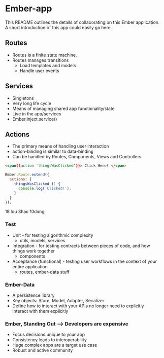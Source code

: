 # Ember-app

This README outlines the details of collaborating on this Ember application.
A short introduction of this app could easily go here.

## Routes

* Routes is a finite state machine.
* Routes manages transitions
  * Load templates and models
  * Handle user events

## Services

* Singletons
* Very long life cycle
* Means of managing shared app functionality/state
* Live in the app/services
* Ember.inject.service()

## Actions

* The primary means of handling user interaction
* action-binding is similar to data-binding
* Can be handled by Routes, Components, Views and Controllers
```HTML
<span{{action 'thingsWasClicked'}}> Click Here! </span>
```
```js
Ember.Route.extend({
  actions: {
    thingsWasClicked () {
      console.log('Clicked!');
    }
  }
});
```
18 lou 3hao
10dong

### Test

* Unit - for testing algorithmic complexity
  * utils, models, services
* Integration - for testing contracts between pieces of code, and how things work together
  * components
* Acceptance (functional) - testing user workflows in the context of your entire application
  * routes, ember-data stuff

### Ember-Data

* A persistence library
* Key objects: Store, Model, Adapter, Serializer
* Define how to interact with your APIs no longer need to explicitly interact with them explicitly

### Ember, Standing Out --> Developers are expensive

* Focus decisions unique to your app
* Consistency leads to interoperability
* Huge complex apps are a target use case
* Robust and active community
